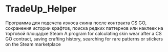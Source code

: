 # TradeUp_Helper
Программа для подсчета износа скина после контракта CS GO, сохранения истории крафтов, поиска редких паттернов или наклеек на торговой площадке Steam
A program for calculating skin wear after a CS GO contract, saving crafting history, searching for rare patterns or stickers on the Steam marketplace
